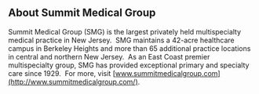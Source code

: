 
## About Summit Medical Group

Summit Medical Group (SMG) is the largest privately held multispecialty medical practice in New Jersey.  SMG maintains a 42-acre healthcare campus in Berkeley Heights and more than 65 additional practice locations in central and northern New Jersey.  As an East Coast premier multispecialty group, SMG has provided exceptional primary and specialty care since 1929.  For more, visit [www.summitmedicalgroup.com](http://www.summitmedicalgroup.com/).
